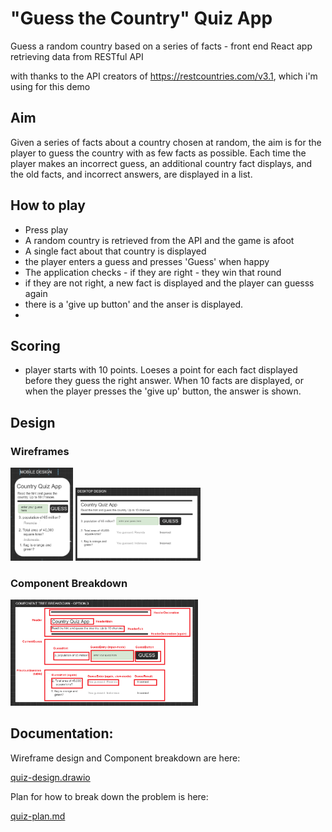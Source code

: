 # "Guess the Country" Quiz App

Guess a random country based on a series of facts - front end React app retrieving data from RESTful API

with thanks to the API creators of https://restcountries.com/v3.1, which i'm using for this demo

## Aim

Given a series of facts about a country chosen at random, the aim is for the player to guess the country with as few facts as possible. Each time the player makes an incorrect guess, an additional country fact displays, and the old facts, and incorrect answers, are displayed in a list.

## How to play

-   Press play
-   A random country is retrieved from the API and the game is afoot
-   A single fact about that country is displayed
-   the player enters a guess and presses 'Guess' when happy
-   The application checks - if they are right - they win that round
-   if they are not right, a new fact is displayed and the player can guesss again
-   there is a 'give up button' and the anser is displayed.
-

## Scoring

-   player starts with 10 points. Loeses a point for each fact displayed before they guess the right answer. When 10 facts are displayed, or when the player presses the 'give up' button, the answer is shown.

## Design

### Wireframes

<img src="./public/quiz-design-mid-game-mobile.png" alt="Wireframe design for mobile version, showing a game in progress" width="100"/>
<img src="./public/quiz-design-mid-game-desktop.png" alt="Wireframe design for desktop version, showing a game in progress" width="200"/>

<br />

### Component Breakdown

<img src="./public/quiz-design-component-breakdown-desktop.png" alt="Component breakdonw for desktop version" width="300"/>

## Documentation:

Wireframe design and Component breakdown are here:

[quiz-design.drawio](./quiz-design.drawio)

Plan for how to break down the problem is here:

[quiz-plan.md](./quiz-plan.md)
